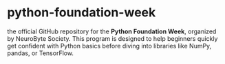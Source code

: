 # python-foundation-week
 the official GitHub repository for the **Python Foundation Week**, organized by NeuroByte Society. This program is designed to help beginners quickly get confident with Python basics before diving into libraries like NumPy, pandas, or TensorFlow.
